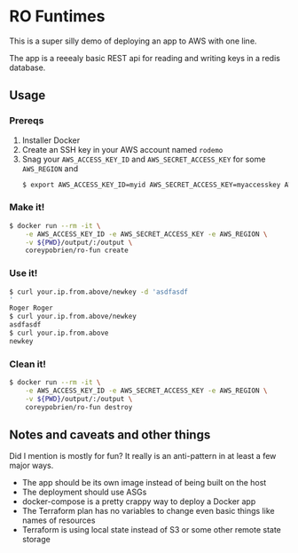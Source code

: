 # RO Funtimes

This is a super silly demo of deploying an app to AWS with one line.

The app is a reeealy basic REST api for reading and writing keys in a
redis database.

## Usage

### Prereqs

1. Installer Docker
1. Create an SSH key in your AWS account named `rodemo`
1. Snag your `AWS_ACCESS_KEY_ID` and `AWS_SECRET_ACCESS_KEY` for some `AWS_REGION` and
    ```bash
    $ export AWS_ACCESS_KEY_ID=myid AWS_SECRET_ACCESS_KEY=myaccesskey AWS_REGION=someregion
    ```

### Make it!

```bash
$ docker run --rm -it \
    -e AWS_ACCESS_KEY_ID -e AWS_SECRET_ACCESS_KEY -e AWS_REGION \
    -v ${PWD}/output/:/output \
    coreypobrien/ro-fun create
```

### Use it!

```bash
$ curl your.ip.from.above/newkey -d 'asdfasdf
'
Roger Roger
$ curl your.ip.from.above/newkey
asdfasdf
$ curl your.ip.from.above
newkey
```

### Clean it!

```bash
$ docker run --rm -it \
    -e AWS_ACCESS_KEY_ID -e AWS_SECRET_ACCESS_KEY -e AWS_REGION \
    -v ${PWD}/output/:/output \
    coreypobrien/ro-fun destroy
```

## Notes and caveats and other things

Did I mention is mostly for fun? It really is an anti-pattern in at least a few major ways.

* The app should be its own image instead of being built on the host
* The deployment should use ASGs
* docker-compose is a pretty crappy way to deploy a Docker app
* The Terraform plan has no variables to change even basic things like names of resources
* Terraform is using local state instead of S3 or some other remote state storage

